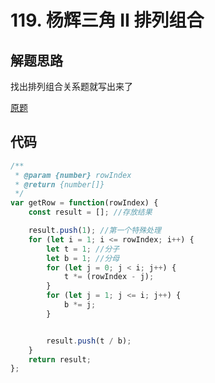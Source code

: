 # 119. 杨辉三角 II 排列组合
## 解题思路
找出排列组合关系题就写出来了

[原题](https://leetcode-cn.com/problems/pascals-triangle-ii/)
## 代码

```javascript
/**
 * @param {number} rowIndex
 * @return {number[]}
 */
var getRow = function(rowIndex) {
    const result = []; //存放结果

    result.push(1); //第一个特殊处理
    for (let i = 1; i <= rowIndex; i++) {
        let t = 1; //分子
        let b = 1; //分母
        for (let j = 0; j < i; j++) {
            t *= (rowIndex - j);
        }
        for (let j = 1; j <= i; j++) {
            b *= j;
        }


        result.push(t / b);
    }
    return result;
};
```